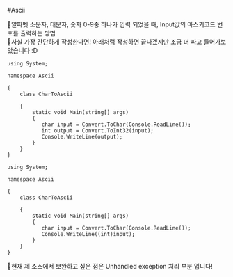 #Ascii

🙂알파벳 소문자, 대문자, 숫자 0-9중 하나가 입력 되었을 때, Input값의 아스키코드 번호를 출력하는 방법 <br>
🙂사실 가장 간단하게 작성한다면! 아래처럼 작성하면 끝나겠지만 조금 더 파고 들어가보았습니다 :D
<pre><code>using System;

namespace Ascii<br>
{
    class CharToAscii<br>
    {
        static void Main(string[] args)
        {
           char input = Convert.ToChar(Console.ReadLine());
           int output = Convert.ToInt32(input);
           Console.WriteLine(output);
        }
    }
}</code></pre>

<pre><code>using System;

namespace Ascii<br>
{
    class CharToAscii<br>
    {
        static void Main(string[] args)
        {
           char input = Convert.ToChar(Console.ReadLine());
           Console.WriteLine((int)input);
        }
    }
}</code></pre>

🙂현재 제 소스에서 보완하고 싶은 점은 Unhandled exception 처리 부분 입니다!<br>

